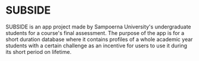 # SUBSIDE
SUBSIDE is an app project made by Sampoerna University's undergraduate students for a course's final assessment. The purpose of the app is for a short duration database where it contains profiles of a whole academic year students with a certain challenge as an incentive for users to use it during its short period on lifetime.
